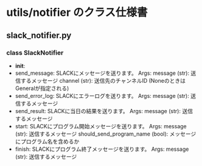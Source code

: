 # utils/notifier のクラス仕様書

## slack_notifier.py

### class SlackNotifier
- __init__: 
- send_message: SLACKにメッセージを送ります。
Args:
    message (str): 送信するメッセージ
    channel (str): 送信先のチャンネルID (NoneのときはGeneralが指定される)
- send_error_log: SLACKにエラーログを送ります。
Args:
    message (str): 送信するメッセージ
- send_result: SLACKに当日の結果を送ります。
Args:
    message (str): 送信するメッセージ
- start: SLACKにプログラム開始メッセージを送ります。
Args:
    message (str): 送信するメッセージ
    should_send_program_name (bool): メッセージにプログラム名を含めるか
- finish: SLACKにプログラム終了メッセージを送ります。
Args:
    message (str): 送信するメッセージ

